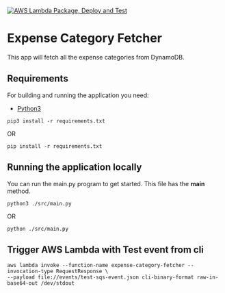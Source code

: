 [![AWS Lambda Package, Deploy and Test](https://github.com/pawanJ09/expense-category-fetcher/actions/workflows/aws-lambda-package.yml/badge.svg)](https://github.com/pawanJ09/expense-category-fetcher/actions/workflows/aws-lambda-package.yml)

# Expense Category Fetcher

This app will fetch all the expense categories from DynamoDB.

## Requirements

For building and running the application you need:

- [Python3](https://www.python.org/downloads/)

```shell
pip3 install -r requirements.txt
```
OR
```shell
pip install -r requirements.txt
```

## Running the application locally

You can run the main.py program to get started. This file has the __main__ method.

```shell
python3 ./src/main.py
```
OR
```shell
python ./src/main.py
```

## Trigger AWS Lambda with Test event from cli

```shell
aws lambda invoke --function-name expense-category-fetcher --invocation-type RequestResponse \
--payload file://events/test-sqs-event.json cli-binary-format raw-in-base64-out /dev/stdout
```

